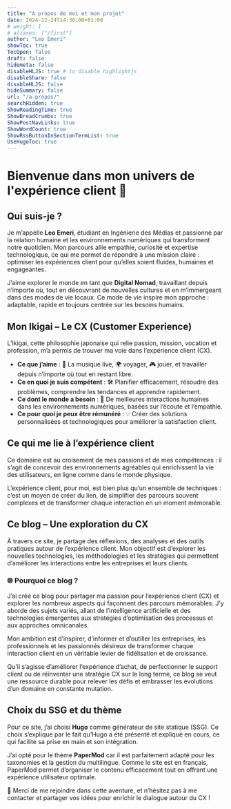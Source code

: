 ```yaml
---
title: "A propos de moi et mon projet"
date: 2024-12-24T14:30:00+01:00
# weight: 1
# aliases: ["/first"]
author: "Leo Emeri"
showToc: true
TocOpen: false
draft: false
hidemeta: false
disableHLJS: true # to disable highlightjs
disableShare: false
disableHLJS: false
hideSummary: false
url: "/a-propos/"
searchHidden: true
ShowReadingTime: true
ShowBreadCrumbs: true
ShowPostNavLinks: true
ShowWordCount: true
ShowRssButtonInSectionTermList: true
UseHugoToc: true
---
```

# Bienvenue dans mon univers de l'expérience client 🌟

## Qui suis-je ?  
Je m’appelle **Leo Emeri**, étudiant en Ingénierie des Médias et passionné par la relation humaine et les environnements numériques qui transforment notre quotidien. Mon parcours allie empathie, curiosité et expertise technologique, ce qui me permet de répondre à une mission claire : optimiser les expériences client pour qu’elles soient fluides, humaines et engageantes.

J’aime explorer le monde en tant que **Digital Nomad**, travaillant depuis n’importe où, tout en découvrant de nouvelles cultures et en m’immergeant dans des modes de vie locaux. Ce mode de vie inspire mon approche : adaptable, rapide et toujours centrée sur les besoins humains.

## Mon Ikigai – Le CX (Customer Experience)  
L’Ikigai, cette philosophie japonaise qui relie passion, mission, vocation et profession, m’a permis de trouver ma voie dans l’expérience client (CX).

- **Ce que j’aime** : 🎵 La musique live, 🌍 voyager, 🎮 jouer, et travailler depuis n’importe où tout en restant libre.  
- **Ce en quoi je suis compétent** : 🛠️ Planifier efficacement, résoudre des problèmes, comprendre les tendances et apprendre rapidement.  
- **Ce dont le monde a besoin** : 🤝 De meilleures interactions humaines dans les environnements numériques, basées sur l’écoute et l’empathie.  
- **Ce pour quoi je peux être rémunéré** : 💡 Créer des solutions personnalisées et technologiques pour améliorer la satisfaction client.

## Ce qui me lie à l’expérience client  
Ce domaine est au croisement de mes passions et de mes compétences : il s’agit de concevoir des environnements agréables qui enrichissent la vie des utilisateurs, en ligne comme dans le monde physique.

L’expérience client, pour moi, est bien plus qu’un ensemble de techniques : c’est un moyen de créer du lien, de simplifier des parcours souvent complexes et de transformer chaque interaction en un moment mémorable.

## Ce blog – Une exploration du CX  
À travers ce site, je partage des réflexions, des analyses et des outils pratiques autour de l’expérience client. Mon objectif est d’explorer les nouvelles technologies, les méthodologies et les stratégies qui permettent d’améliorer les interactions entre les entreprises et leurs clients.

### 🌐 Pourquoi ce blog ?  
J’ai créé ce blog pour partager ma passion pour l’expérience client (CX) et explorer les nombreux aspects qui façonnent des parcours mémorables. J’y aborde des sujets variés, allant de l’intelligence artificielle et des technologies émergentes aux stratégies d’optimisation des processus et aux approches omnicanales.

Mon ambition est d’inspirer, d’informer et d’outiller les entreprises, les professionnels et les passionnés désireux de transformer chaque interaction client en un véritable levier de fidélisation et de croissance.

Qu’il s’agisse d’améliorer l’expérience d’achat, de perfectionner le support client ou de réinventer une stratégie CX sur le long terme, ce blog se veut une ressource durable pour relever les défis et embrasser les évolutions d’un domaine en constante mutation.

## Choix du SSG et du thème  

Pour ce site, j’ai choisi **Hugo** comme générateur de site statique (SSG). Ce choix s’explique par le fait qu’Hugo a été présenté et expliqué en cours, ce qui facilite sa prise en main et son intégration.  

J’ai opté pour le thème **PaperMod** car il est parfaitement adapté pour les taxonomies et la gestion du multilingue. Comme le site est en français, PaperMod permet d’organiser le contenu efficacement tout en offrant une expérience utilisateur optimale.

🌟 Merci de me rejoindre dans cette aventure, et n’hésitez pas à me contacter et partager vos idées pour enrichir le dialogue autour du CX !